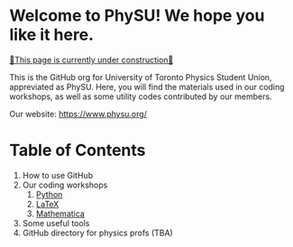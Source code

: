 # Welcome to PhySU! We hope you like it here.

<ins>🚧This page is currently under construction🚧</ins>

This is the GitHub org for University of Toronto Physics Student Union, appreviated as PhySU. Here, you will find the materials used in our coding workshops, as well as some utility codes contributed by our members.

Our website: https://www.physu.org/

# Table of Contents
1. How to use GitHub
2. Our coding workshops
    1. [Python](https://github.com/UofT-PhySU/Python-Workshop)
    2. [LaTeX](https://github.com/UofT-PhySU/LaTeX-Workshop)
    3. [Mathematica](https://github.com/UofT-PhySU/Mathematica-workshop)
3. Some useful tools 
4. GitHub directory for physics profs (TBA)
